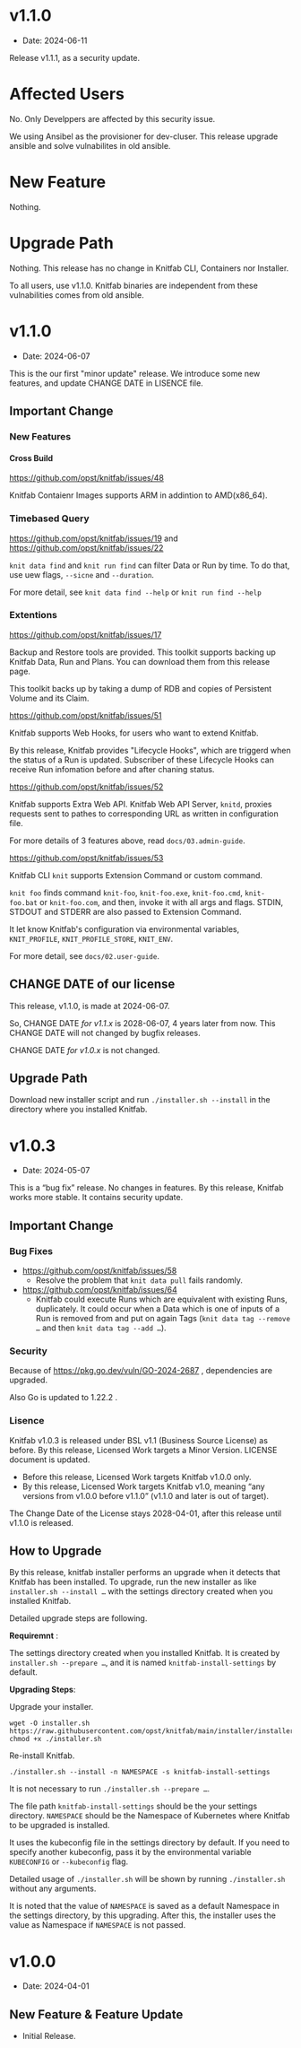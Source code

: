 v1.1.0
======

- Date: 2024-06-11

Release v1.1.1, as a security update.

# Affected Users

No. Only Develppers are affected by this security issue.

We using Ansibel as the provisioner for dev-cluser. This release upgrade ansible and solve vulnabilites in old ansible.

# New Feature

Nothing.

# Upgrade Path

Nothing. This release has no change in Knitfab CLI, Containers nor Installer.

To all users, use v1.1.0. Knitfab binaries are independent from these vulnabilities comes from old ansible.


v1.1.0
======

- Date: 2024-06-07

This is the our first "minor update" release.
We introduce some new features, and update CHANGE DATE in LISENCE file.

Important Change
-----------------

### New Features

#### Cross Build

https://github.com/opst/knitfab/issues/48

Knitfab Contaienr Images supports ARM in addintion to AMD(x86_64).

### Timebased Query

https://github.com/opst/knitfab/issues/19 and https://github.com/opst/knitfab/issues/22

`knit data find` and `knit run find` can filter Data or Run by time. To do that, use uew flags, `--sicne` and `--duration`.

For more detail, see `knit data find --help` or `knit run find --help`

### Extentions

https://github.com/opst/knitfab/issues/17

Backup and Restore tools are provided.
This toolkit supports backing up Knitfab Data, Run and Plans. You can download them from this release page.

This toolkit backs up by taking a dump of RDB and copies of Persistent Volume and its Claim.

https://github.com/opst/knitfab/issues/51

Knitfab supports Web Hooks, for users who want to extend Knitfab.

By this release, Knitfab provides "Lifecycle Hooks", which are triggerd when the status of a Run is updated. Subscriber of these Lifecycle Hooks can receive Run infomation before and after chaning status.

https://github.com/opst/knitfab/issues/52

Knitfab supports Extra Web API. Knitfab Web API Server, `knitd`, proxies requests sent to pathes to corresponding URL as written in configuration file.

For more details of 3 features above, read `docs/03.admin-guide`.

https://github.com/opst/knitfab/issues/53

Knitfab CLI `knit` supports Extension Command or custom command.

`knit foo` finds command `knit-foo`, `knit-foo.exe`, `knit-foo.cmd`, `knit-foo.bat` or `knit-foo.com`, and then, invoke it with all args and flags. STDIN, STDOUT and STDERR are also passed to Extension Command.

It let know Knitfab's configuration via environmental variables, `KNIT_PROFILE`, `KNIT_PROFILE_STORE`, `KNIT_ENV`.

For more detail, see `docs/02.user-guide`.

CHANGE DATE of our license
---------------------------

This release, v1.1.0, is made at 2024-06-07.

So, CHANGE DATE *for v1.1.x* is 2028-06-07, 4 years later from now. This CHANGE DATE will not changed by bugfix releases.

CHANGE DATE *for v1.0.x* is not changed.

Upgrade Path
-------------

Download new installer script and run `./installer.sh --install` in the directory where you installed Knitfab.

v1.0.3
=======

- Date: 2024-05-07

This is a “bug fix” release. No changes in features.
By this release, Knitfab works more stable. It contains security update.

Important Change
-----------------

### Bug Fixes

- https://github.com/opst/knitfab/issues/58
    - Resolve the problem that `knit data pull` fails randomly.
- https://github.com/opst/knitfab/issues/64
    - Knitfab could execute Runs which are equivalent with existing Runs, duplicately. It could occur when a Data which is one of inputs of a Run is removed from and put on again Tags (`knit data tag --remove …` and then `knit data tag --add …`).

### Security

Because of https://pkg.go.dev/vuln/GO-2024-2687 , dependencies are upgraded.

Also Go is updated to 1.22.2 .

### Lisence

Knitfab v1.0.3 is released under BSL v1.1 (Business Source License) as before.
By this release, Licensed Work targets a Minor Version. LICENSE document is updated.

- Before this release, Licensed Work targets Knitfab v1.0.0 only.
- By this release, Licensed Work targets Knitfab v1.0, meaning “any versions from v1.0.0 before v1.1.0” (v1.1.0 and later is out of target).

The Change Date of the License stays 2028-04-01, after this release until v1.1.0 is released.

How to Upgrade
---------------

By this release, knitfab installer performs an upgrade when it detects that Knitfab has been installed.
To upgrade, run the new installer as like `installer.sh --install …` with the settings directory created when you installed Knitfab.

Detailed upgrade steps are following.

**Requiremnt** :

The settings directory created when you installed Knitfab. It is created by `installer.sh --prepare …`, and it is named `knitfab-install-settings` by default.

**Upgrading Steps**:

Upgrade your installer.

```
wget -O installer.sh https://raw.githubusercontent.com/opst/knitfab/main/installer/installer.sh
chmod +x ./installer.sh
```

Re-install Knitfab.

```
./installer.sh --install -n NAMESPACE -s knitfab-install-settings
```

It is not necessary to run `./installer.sh --prepare …`.

The file path `knitfab-install-settings` should be the your settings directory.
`NAMESPACE` should be the Namespace of Kubernetes where Knitfab to be upgraded is installed.

It uses the kubeconfig file in the settings directory by default. If you need to specify another kubeconfig, pass it by the environmental variable `KUBECONFIG` or `--kubeconfig` flag.

Detailed usage of `./installer.sh` will be shown by running `./installer.sh` without any arguments.

It is noted that the value of `NAMESPACE` is saved as a default Namespace in the settings directory, by this upgrading. After this, the installer uses the value as Namespace if `NAMESPACE` is not passed.


v1.0.0
=========

- Date: 2024-04-01

New Feature & Feature Update
----------------------------

- Initial Release.
